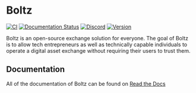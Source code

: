 # Boltz

[![CI](https://github.com/BoltzExchange/boltz-backend/workflows/CI/badge.svg?branch=master)](https://github.com/BoltzExchange/boltz-backend/actions)
[![Documentation Status](https://readthedocs.org/projects/boltz-backend/badge/?version=latest)](https://docs.boltz.exchange)
[![Discord](https://img.shields.io/discord/547454030801272832.svg)](https://discordapp.com/invite/QBvZGcW)
[![Version](https://img.shields.io/npm/v/boltz-backend.svg)](https://www.npmjs.com/package/boltz-backend)

Boltz is an open-source exchange solution for everyone. The goal of Boltz is to allow tech entrepreneurs as well as technically capable individuals to operate a digital asset exchange without requiring their users to trust them.

## Documentation

All of the documentation of Boltz can be found on [Read the Docs](https://docs.boltz.exchange/en/latest/)
